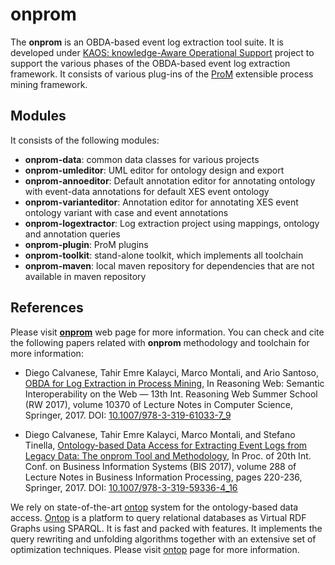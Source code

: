 # onprom

The **onprom** is an OBDA-based event log extraction tool suite. It is developed under [KAOS: knowledge-Aware Operational Support](http://kaos.inf.unibz.it) project to support the various phases of the OBDA-based event log extraction framework. It consists of various plug-ins of the [ProM](http://www.promtools.org) extensible process mining framework.

## Modules

It consists of the following modules:

- **onprom-data**: common data classes for various projects
- **onprom-umleditor**: UML editor for ontology design and export
- **onprom-annoeditor**: Default annotation editor for annotating ontology with event-data annotations for default XES event ontology 
- **onprom-varianteditor**: Annotation editor for annotating XES event ontology variant with case and event annotations
- **onprom-logextractor**: Log extraction project using mappings, ontology and annotation queries
- **onprom-plugin**: ProM plugins
- **onprom-toolkit**: stand-alone toolkit, which implements all toolchain
- **onprom-maven**: local maven repository for dependencies that are not available in maven repository

## References
Please visit [**onprom**](http://onprom.inf.unibz.it) web page for more information. You can check and cite the following papers related with **onprom** methodology and toolchain for more information:


* Diego Calvanese, Tahir Emre Kalayci, Marco Montali, and Ario Santoso, [OBDA for Log Extraction in Process Mining](http://doi.org/10.1007/978-3-319-61033-7_9), In Reasoning Web: Semantic Interoperability on the Web — 13th Int. Reasoning Web Summer School (RW 2017), volume 10370 of Lecture Notes in Computer Science, Springer, 2017. DOI: [10.1007/978-3-319-61033-7_9](http://doi.org/10.1007/978-3-319-61033-7_9)

* Diego Calvanese, Tahir Emre Kalayci, Marco Montali, and Stefano Tinella, [Ontology-based Data Access for Extracting Event Logs from Legacy Data: The onprom Tool and Methodology](http://doi.org/10.1007/978-3-319-59336-4_16), In Proc. of 20th Int. Conf. on Business Information Systems (BIS 2017), volume 288 of Lecture Notes in Business Information Processing, pages 220-236, Springer, 2017. DOI: [10.1007/978-3-319-59336-4_16](http://doi.org/10.1007/978-3-319-59336-4_16)

We rely on state-of-the-art [ontop](http://ontop.inf.unibz.it/) system for the ontology-based data access. [Ontop](http://ontop.inf.unibz.it/) is a platform to query relational databases as Virtual RDF Graphs using SPARQL. It is fast and packed with features. It implements the query rewriting and unfolding algorithms together with an extensive set of optimization techniques. Please visit [ontop](http://ontop.inf.unibz.it/) page for more information.